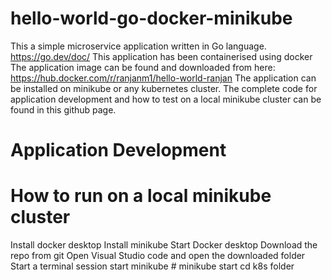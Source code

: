# hello-world-go-docker-minikube

This a simple microservice application written in Go language. https://go.dev/doc/
This application has been containerised using docker
The application image can be found and downloaded from here: https://hub.docker.com/r/ranjanm1/hello-world-ranjan
The application can be installed on minikube or any kubernetes cluster.
The complete code for application development and how to test on a local minikube cluster can be found in this github page.

# Application Development




# How to run on a local minikube cluster
Install docker desktop
Install minikube
Start Docker desktop
Download the repo from git
Open Visual Studio code and open the downloaded folder
Start a terminal session
start minikube
    # minikube start
cd k8s folder
